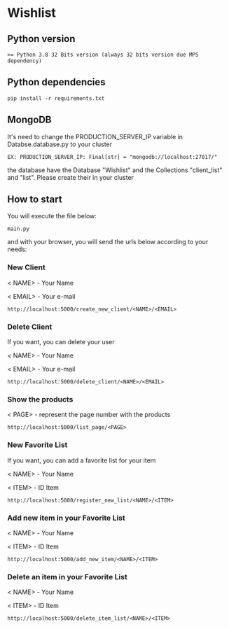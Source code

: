 # Wishlist

## Python version

    >= Python 3.8 32 Bits version (always 32 bits version due MPS dependency)

## Python dependencies

    pip install -r requirements.txt

## MongoDB
It's need to change the PRODUCTION_SERVER_IP variable in Databse.database.py to your cluster
    
    EX: PRODUCTION_SERVER_IP: Final[str] = "mongodb://localhost:27017/"
    
the database have the Database "Wishlist" and the Collections "client_list" and "list".
Please create their in your cluster 

## How to start
You will execute the file below:

    main.py
    
and with your browser, you will send the urls below according to your needs:
    
### New Client
< NAME> - Your Name

< EMAIL> - Your e-mail
    
    http://localhost:5000/create_new_client/<NAME>/<EMAIL>

### Delete Client

If you want, you can delete your user

< NAME> - Your Name

< EMAIL> - Your e-mail
    
    http://localhost:5000/delete_client/<NAME>/<EMAIL>
   
   
### Show the products

< PAGE> - represent the page number with the products

    http://localhost:5000/list_page/<PAGE>
    
### New Favorite List
If you want, you can add a favorite list for your item

< NAME> - Your Name

< ITEM> - ID Item
    
    http://localhost:5000/register_new_list/<NAME>/<ITEM>
    
### Add new item in your Favorite List

< NAME> - Your Name

< ITEM> - ID Item
    
    http://localhost:5000/add_new_item/<NAME>/<ITEM>
    
### Delete an item in your Favorite List

< NAME> - Your Name

< ITEM> - ID Item
    
    http://localhost:5000/delete_item_list/<NAME>/<ITEM>
